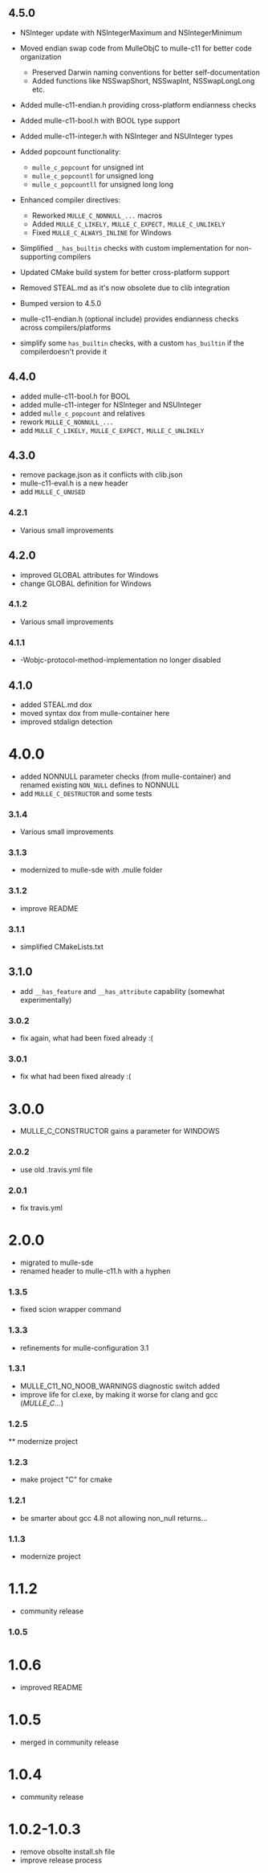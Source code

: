 ## 4.5.0



* NSInteger update with NSIntegerMaximum and NSIntegerMinimum
* Moved endian swap code from MulleObjC to mulle-c11 for better code organization
  * Preserved Darwin naming conventions for better self-documentation
  * Added functions like NSSwapShort, NSSwapInt, NSSwapLongLong etc.
* Added mulle-c11-endian.h providing cross-platform endianness checks
* Added mulle-c11-bool.h with BOOL type support
* Added mulle-c11-integer.h with NSInteger and NSUInteger types
* Added popcount functionality:
  * `mulle_c_popcount` for unsigned int
  * `mulle_c_popcountl` for unsigned long
  * `mulle_c_popcountll` for unsigned long long
* Enhanced compiler directives:
  * Reworked `MULLE_C_NONNULL_...` macros
  * Added `MULLE_C_LIKELY,` `MULLE_C_EXPECT,` `MULLE_C_UNLIKELY`
  * Fixed `MULLE_C_ALWAYS_INLINE` for Windows
* Simplified `__has_builtin` checks with custom implementation for non-supporting compilers
* Updated CMake build system for better cross-platform support
* Removed STEAL.md as it's now obsolete due to clib integration
* Bumped version to 4.5.0

* mulle-c11-endian.h (optional include) provides endianness checks across compilers/platforms

* simplify some `has_builtin` checks, with a custom `has_builtin` if the compilerdoesn't provide it


## 4.4.0

* added mulle-c11-bool.h for BOOL
* added mulle-c11-integer for NSInteger and NSUInteger
* added `mulle_c_popcount` and relatives
* rework `MULLE_C_NONNULL_...`
* add `MULLE_C_LIKELY,` `MULLE_C_EXPECT,` `MULLE_C_UNLIKELY`


## 4.3.0

* remove package.json as it conflicts with clib.json
* mulle-c11-eval.h is a new header
* add ``MULLE_C_UNUSED``


### 4.2.1

* Various small improvements

## 4.2.0

* improved GLOBAL attributes for Windows
* change GLOBAL definition for Windows


### 4.1.2

* Various small improvements

### 4.1.1

* -Wobjc-protocol-method-implementation no longer disabled

## 4.1.0

* added STEAL.md dox
* moved syntax dox from mulle-container here
* improved stdalign detection


# 4.0.0

* added NONNULL parameter checks (from mulle-container) and renamed existing `NON_NULL` defines to NONNULL
* add `MULLE_C_DESTRUCTOR` and some tests


### 3.1.4

* Various small improvements

### 3.1.3

* modernized to mulle-sde with .mulle folder

### 3.1.2

* improve README

### 3.1.1

* simplified CMakeLists.txt

## 3.1.0

* add `__has_feature` and `__has_attribute` capability (somewhat experimentally)


### 3.0.2

* fix again, what had been fixed already :(

### 3.0.1

* fix what had been fixed already :(

# 3.0.0

* MULLE_C_CONSTRUCTOR gains a parameter for WINDOWS

### 2.0.2

* use old .travis.yml file

### 2.0.1

* fix travis.yml

# 2.0.0

* migrated to mulle-sde
* renamed header to mulle-c11.h with a hyphen

### 1.3.5

* fixed scion wrapper command

### 1.3.3

* refinements for mulle-configuration 3.1

### 1.3.1

* MULLE_C11_NO_NOOB_WARNINGS diagnostic switch added
* improve life for cl.exe, by making it worse for clang and gcc (_MULLE_C_...)

### 1.2.5

** modernize project

### 1.2.3

* make project "C" for cmake

### 1.2.1

* be smarter about gcc 4.8 not allowing non_null returns...


### 1.1.3

* modernize project

1.1.2
===

* community release

### 1.0.5

1.0.6
===
* improved README


1.0.5
===
* merged in community release

1.0.4
====

* community release

1.0.2-1.0.3
=====

* remove obsolte install.sh file
* improve release process
